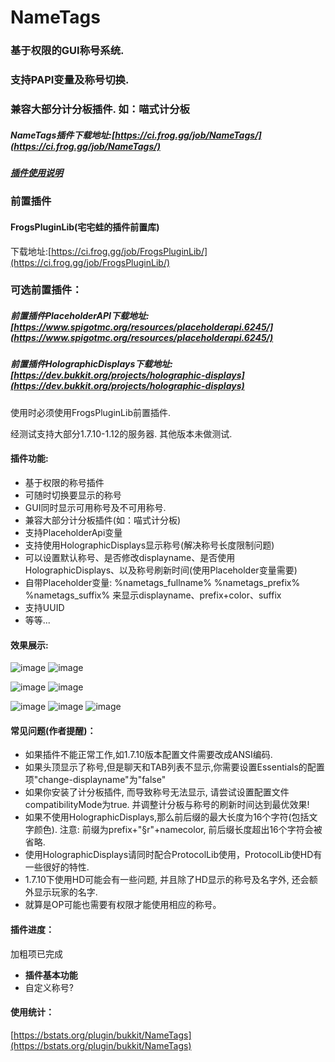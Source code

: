 # NameTags
### 基于权限的GUI称号系统.
### 支持PAPI变量及称号切换.
### 兼容大部分计分板插件. 如：喵式计分板

##### NameTags插件下载地址:[https://ci.frog.gg/job/NameTags/](https://ci.frog.gg/job/NameTags/)

##### [插件使用说明](https://github.com/geekfrog/NameTags/wiki/NameTags-%E4%BD%BF%E7%94%A8%E8%AF%B4%E6%98%8E)

### 前置插件
#### FrogsPluginLib(宅宅蛙的插件前置库)
下载地址:[https://ci.frog.gg/job/FrogsPluginLib/](https://ci.frog.gg/job/FrogsPluginLib/)

### 可选前置插件：
##### 前置插件PlaceholderAPI下载地址:[https://www.spigotmc.org/resources/placeholderapi.6245/](https://www.spigotmc.org/resources/placeholderapi.6245/)
##### 前置插件HolographicDisplays下载地址:[https://dev.bukkit.org/projects/holographic-displays](https://dev.bukkit.org/projects/holographic-displays)

使用时必须使用FrogsPluginLib前置插件.

经测试支持大部分1.7.10-1.12的服务器. 其他版本未做测试.

#### 插件功能: 
- 基于权限的称号插件
- 可随时切换要显示的称号
- GUI同时显示可用称号及不可用称号.
- 兼容大部分计分板插件(如：喵式计分板)
- 支持PlaceholderApi变量
- 支持使用HolographicDisplays显示称号(解决称号长度限制问题)
- 可以设置默认称号、是否修改displayname、是否使用HolographicDisplays、以及称号刷新时间(使用Placeholder变量需要)
- 自带Placeholder变量: %nametags_fullname% %nametags_prefix% %nametags_suffix% 来显示displayname、prefix+color、suffix
- 支持UUID
- 等等...

#### 效果展示: 
![image](http://i.imgur.com/9YwMopS.jpg)
![image](http://i.imgur.com//E3SNYNj.jpg)

![image](http://i.imgur.com/zRAOpFf.jpg)
![image](http://i.imgur.com/tP66jxF.jpg)

![image](http://i.imgur.com/FGxa96D.jpg)
![image](http://i.imgur.com/ovCir3l.jpg)
![image](http://i.imgur.com/1oel29B.jpg)

#### 常见问题(作者提醒)：
- 如果插件不能正常工作,如1.7.10版本配置文件需要改成ANSI编码.
- 如果头顶显示了称号,但是聊天和TAB列表不显示,你需要设置Essentials的配置项"change-displayname"为"false"
- 如果你安装了计分板插件, 而导致称号无法显示, 请尝试设置配置文件compatibilityMode为true. 并调整计分板与称号的刷新时间达到最优效果!
- 如果不使用HolographicDisplays,那么前后缀的最大长度为16个字符(包括文字颜色). 注意: 前缀为prefix+"§r"+namecolor, 前后缀长度超出16个字符会被省略.
- 使用HolographicDisplays请同时配合ProtocolLib使用，ProtocolLib使HD有一些很好的特性.
- 1.7.10下使用HD可能会有一些问题, 并且除了HD显示的称号及名字外, 还会额外显示玩家的名字.
- 就算是OP可能也需要有权限才能使用相应的称号。

#### 插件进度：

加粗项已完成

- **插件基本功能**
- 自定义称号?

#### 使用统计：
[https://bstats.org/plugin/bukkit/NameTags](https://bstats.org/plugin/bukkit/NameTags)
